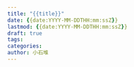 ```yaml
---
title: "{{title}}"
date: {{date:YYYY-MM-DDTHH:mm:ssZ}}
lastmod: {{date:YYYY-MM-DDTHH:mm:ssZ}}
draft: true
tags: 
categories:
author: 小石堆
---
```

